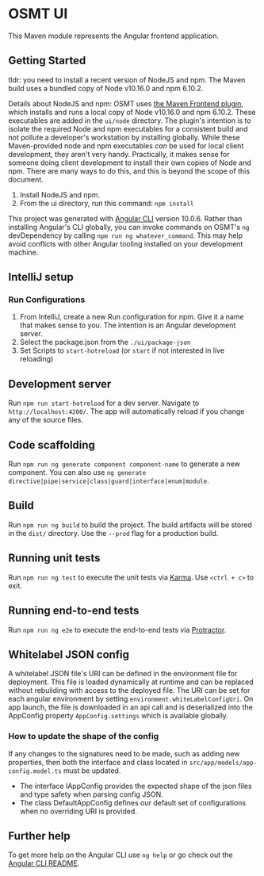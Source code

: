 # OSMT UI 
This Maven module represents the Angular frontend application.

## Getting Started
tldr: you need to install a recent version of NodeJS and npm. The Maven build uses a bundled copy of Node v10.16.0 and npm 6.10.2.

Details about NodeJS and npm: OSMT uses [the Maven Frontend plugin](https://github.com/eirslett/frontend-maven-plugin), which installs and runs a local copy of Node v10.16.0 and npm 6.10.2. These executables are added in the `ui/node` directory. The plugin's intention is to isolate the required Node and npm executables for a consistent build and not pollute a developer's workstation by installing globally. While these Maven-provided node and npm executables _can_ be used for local client development, they aren't very handy. Practically, it makes sense for someone doing client development to install their own copies of Node and npm. There are many ways to do this, and this is beyond the scope of this document.

1. Install NodeJS and npm.
1. From the ui directory, run this command: `npm install`

This project was generated with [Angular CLI](https://github.com/angular/angular-cli) version 10.0.6. Rather than installing Angular's CLI globally, you can invoke commands on OSMT's `ng` devDependency by calling `npm run ng whatever_command`. This may help avoid conflicts with other Angular tooling installed on your development machine.


## IntelliJ setup
### Run Configurations
1. From IntelliJ, create a new Run configuration for npm. Give it a name that makes sense to you. The intention is an Angular development server.
2. Select the package.json from the `./ui/package-json`
3. Set Scripts to `start-hotreload` (or `start` if not interested in live reloading)

## Development server
Run `npm run start-hotreload` for a dev server. Navigate to `http://localhost:4200/`. The app will automatically reload if you change any of the source files.

## Code scaffolding
Run `npm run ng generate component component-name` to generate a new component. You can also use `ng generate directive|pipe|service|class|guard|interface|enum|module`.

## Build
Run `npm run ng build` to build the project. The build artifacts will be stored in the `dist/` directory. Use the `--prod` flag for a production build.

## Running unit tests
Run `npm run ng test` to execute the unit tests via [Karma](https://karma-runner.github.io). Use `<ctrl + c>` to exit.

## Running end-to-end tests
Run `npm run ng e2e` to execute the end-to-end tests via [Protractor](http://www.protractortest.org/).

## Whitelabel JSON config
A whitelabel JSON file's URI can be defined in the environment file for deployment. This file is loaded dynamically at runtime and can be replaced without rebuilding with access to the deployed file. The URI can be set for each angular environment by setting `environment.whiteLabelConfigUri`.
On app launch, the file is downloaded in an api call and is deserialized into the AppConfig property `AppConfig.settings` which is available globally.

### How to update the shape of the config
If any changes to the signatures need to be made, such as adding new properties, then both the interface and class located in `src/app/models/app-config.model.ts` must be updated.
 
* The interface IAppConfig provides the expected shape of the json files and type safety when parsing config JSON. 
* The class DefaultAppConfig defines our default set of configurations when no overriding URI is provided.
    
## Further help
To get more help on the Angular CLI use `ng help` or go check out the [Angular CLI README](https://github.com/angular/angular-cli/blob/master/README.md).
